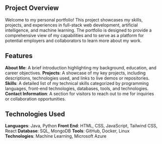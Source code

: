 ## Project Overview
Welcome to my personal portfolio! This project showcases my skills, projects, and experiences in full-stack web development, artificial intelligence, and machine learning. The portfolio is designed to provide a comprehensive view of my capabilities and to serve as a platform for potential employers and collaborators to learn more about my work.

## Features

**About Me**: A brief introduction highlighting my background, education, and career objectives.
**Projects**: A showcase of my key projects, including descriptions, technologies used, and links to live demos or repositories.
**Skills**: A detailed list of my technical skills categorized by programming languages, front-end technologies, databases, tools, and technologies.
**Contact Information**: A section for visitors to reach out to me for inquiries or collaboration opportunities.

## Technologies Used

**Languages**: Java, Python
**Front End**: HTML, CSS, JavaScript, Tailwind CSS, React
**Database**: SQL, MongoDB
**Tools**: GitHub, Docker, Linux
**Technologies**: Machine Learning, Microsoft Azure
